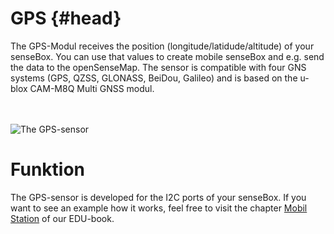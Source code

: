 # GPS {#head}
<div class="description">The GPS-Modul receives the position (longitude/latidude/altitude) of your senseBox. You can use that values to create mobile senseBox and e.g. send the data to the openSenseMap. The sensor is compatible with four GNS systems (GPS, QZSS, GLONASS, BeiDou, Galileo) and is based on the u-blox CAM-M8Q Multi GNSS modul.</div>

<div class="line">
    <br>
    <br>
</div>

![The GPS-sensor](../../../../pictures/gps%20top.png)

# Funktion

The GPS-sensor is developed for the I2C ports of your senseBox. If you want to see an example how it works, feel free to visit the chapter [Mobil Station](https://sensebox.github.io/books-v2/edu/en/projekte/Mobile_Station.html) of our EDU-book.
